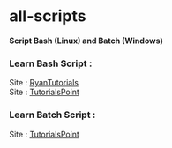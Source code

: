 # all-scripts
**Script Bash (Linux) and Batch (Windows)**

### Learn Bash Script :
Site : [RyanTutorials](https://ryanstutorials.net/bash-scripting-tutorial/) </br>
Site : [TutorialsPoint](https://www.tutorialspoint.com/unix/shell_scripting.htm)

### Learn Batch Script :
Site : [TutorialsPoint](https://www.tutorialspoint.com/batch_script/index.htm)
